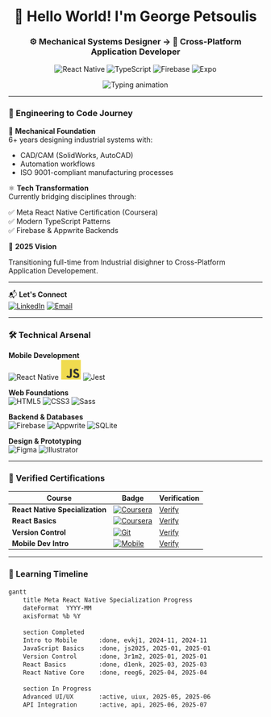 <h1 align="center">👋 Hello World! I'm George Petsoulis</h1>
<h3 align="center">⚙️ Mechanical Systems Designer → 📱 Cross-Platform Application Developer</h3>

<p align="center">
  <img src="https://img.shields.io/badge/React_Native-20232A?style=for-the-badge&logo=react&logoColor=61DAFB" alt="React Native">
  <img src="https://img.shields.io/badge/TypeScript-3178C6?style=for-the-badge&logo=typescript&logoColor=white" alt="TypeScript">
  <img src="https://img.shields.io/badge/Firebase-FFCA28?style=for-the-badge&logo=firebase&logoColor=black" alt="Firebase">
  <img src="https://img.shields.io/badge/Expo-000020?style=for-the-badge&logo=expo&logoColor=white" alt="Expo">
</p>

<p align="center">
  <img src="https://readme-typing-svg.demolab.com?font=Roboto&size=24&duration=4000&pause=1000&color=61DAFB&center=true&vCenter=true&width=435&lines=From+CAD+Design+To+Clean+Code;Precision+In+Both+Realms" alt="Typing animation">
</p>


---

### 🚀 Engineering to Code Journey

🔩 **Mechanical Foundation**  
6+ years designing industrial systems with:
- CAD/CAM (SolidWorks, AutoCAD)
- Automation workflows
- ISO 9001-compliant manufacturing processes

⚛️ **Tech Transformation**  
Currently bridging disciplines through:

✅ Meta React Native Certification (Coursera)  
✅ Modern TypeScript Patterns  
✅ Firebase & Appwrite Backends

🎯 **2025 Vision**  

Transitioning full-time from Industrial disighner to Cross-Platform Application Developement.

---

📬 **Let's Connect**  
[![LinkedIn](https://img.shields.io/badge/LinkedIn-0A66C2?style=flat-square&logo=linkedin&logoColor=white)](https://www.linkedin.com/in/georgios-petsoulis-02b3ba365/) 
[![Email](https://img.shields.io/badge/Email-EA4335?style=flat-square&logo=gmail&logoColor=white)](mailto:petsoulis.appdev@gmail.com)

---


### 🛠 Technical Arsenal

**Mobile Development**  
<img src="https://reactnative.dev/img/header_logo.svg" width="40" title="React Native"> 
<img src="https://raw.githubusercontent.com/devicons/devicon/master/icons/javascript/javascript-original.svg" width="40" title="JavaScript"> 
<img src="https://www.vectorlogo.zone/logos/jestjsio/jestjsio-icon.svg" width="40" title="Jest">

**Web Foundations**  
<img src="https://www.vectorlogo.zone/logos/w3_html5/w3_html5-icon.svg" width="40" title="HTML5"> 
<img src="https://www.vectorlogo.zone/logos/w3_css/w3_css-icon.svg" width="40" title="CSS3"> 
<img src="https://www.vectorlogo.zone/logos/sass-lang/sass-lang-icon.svg" width="40" title="Sass">

**Backend & Databases**  
<img src="https://firebase.google.com/static/downloads/brand-guidelines/PNG/logo-logomark.png" 
     width="40" 
     alt="Firebase">
<img src="https://www.vectorlogo.zone/logos/appwriteio/appwriteio-icon.svg" width="40" title="Appwrite"> 
<img src="https://www.vectorlogo.zone/logos/sqlite/sqlite-icon.svg" width="40" title="SQLite">

**Design & Prototyping**  
<img src="https://www.vectorlogo.zone/logos/figma/figma-icon.svg" width="40" title="Figma"> 
<img src="https://www.vectorlogo.zone/logos/adobe_illustrator/adobe_illustrator-icon.svg" width="40" title="Illustrator">

---

### 📜 Verified Certifications

| Course | Badge | Verification |
|--------|-------|--------------|
| **React Native Specialization** | [![Coursera](https://img.shields.io/badge/React_Native-Expert-61DAFB?logo=react&style=flat-square)](https://www.coursera.org/account/accomplishments/verify/REEG6XRR3PB7) | [Verify](https://www.coursera.org/account/accomplishments/specialization/UMW923K8PDVH) |
| **React Basics** | [![Coursera](https://img.shields.io/badge/React_Core-Expert-61DAFB?logo=react&style=flat-square)](https://www.coursera.org/account/accomplishments/verify/D1ENKN7NU6Z0) | [Verify](https://www.coursera.org/account/accomplishments/verify/D1ENKN7NU6Z0) |
| **Version Control** | [![Git](https://img.shields.io/badge/Version_Control-Expert-F05032?logo=git&style=flat-square)](https://www.coursera.org/account/accomplishments/verify/3R1M25CRT069) | [Verify](https://www.coursera.org/account/accomplishments/verify/3R1M25CRT069) |
| **Mobile Dev Intro** | [![Mobile](https://img.shields.io/badge/Mobile_Development-Foundations-000000?logo=android&style=flat-square)](https://www.coursera.org/account/accomplishments/verify/EVKJ1TDHTCYA) | [Verify](https://www.coursera.org/account/accomplishments/verify/EVKJ1TDHTCYA) |

---

### 📅 Learning Timeline

```mermaid
gantt
    title Meta React Native Specialization Progress
    dateFormat  YYYY-MM
    axisFormat %b %Y
    
    section Completed
    Intro to Mobile      :done, evkj1, 2024-11, 2024-11
    JavaScript Basics    :done, js2025, 2025-01, 2025-01
    Version Control      :done, 3r1m2, 2025-01, 2025-01
    React Basics         :done, d1enk, 2025-03, 2025-03
    React Native Core    :done, reeg6, 2025-04, 2025-04
    
    section In Progress
    Advanced UI/UX       :active, uiux, 2025-05, 2025-06
    API Integration      :active, api, 2025-06, 2025-07

